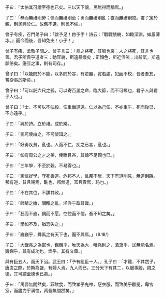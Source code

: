 子曰：「太伯其可謂至德也已矣。三以天下讓，民無得而稱焉。」

子曰：「恭而無禮則勞；慎而無禮則葸；勇而無禮則亂；直而無禮則絞。君子篤於親，則民興於仁。故舊不遺，則民不偷。」

曾子有疾，召門弟子曰：「啟予足！啟予手！詩云：『戰戰兢兢，如臨深淵，如履薄冰。』而今而後，吾知免夫！小子！」

曾子有疾，孟敬子問之。曾子言曰：「鳥之將死，其鳴也哀；人之將死，其言也善。君子所貴乎道者三：動容貌，斯遠暴慢矣；正顏色，斯近信笑；出辭氣，斯遠鄙倍矣。籩豆之事，則有司存。」

曾子曰：「以能問於不能，以多問於寡，有若無，實若處，犯而不校，昔者吾友，嘗從事於斯矣。」

曾子曰：「可以託六尺之孤，可以寄百里之命，臨大節，而不可奪也，君子人與君子人也。」

曾子曰：「士，不可以不弘毅，任重而道遠。仁以為己任，不亦重乎，死而後已，不亦遠乎。」

子曰：「興於詩。立於禮。成於樂。」

子曰：「民可使由之，不可使知之。」

子曰：「好勇疾貧，亂也。人而不仁，疾之已甚，亂也。」

子曰：「如有周公之才之美，使驕且吝，其餘不足觀也已。」

子曰：「三年學，不至於穀，不易得也。」

子曰：「篤信好學，守死善道。危邦不人，亂邦不居，天下有道則見，無道則隱。邦有道，貧且賤焉，恥也，邦無道，富且貴焉，恥也。」

子曰：「不在其位，不謀其政。」

子曰：「師摯之始，關睢之亂，洋洋乎盈耳哉。」

子曰：「狂而不直，侗而不愿，悾悾而不信，吾不知之矣。」

子曰：「學如不及，猶恐失之。」

子曰：「巍巍乎，舜禹之有天下也，而不與焉。」（8.18/）

子曰：「大哉堯之為軍也，巍巍乎，唯天為大，唯堯則之，蕩蕩乎，民無能名焉。巍巍乎，其有成功也，煥乎，其有文章。」

舜有臣五人，而天下治。武王曰：「予有亂臣十人。」孔子曰：「才難，不其然乎，唐虞之際，於斯為盛，有婦人焉，九人而已。三分天下有其二，以服事殷，周之德，其可謂至德也已矣。」

子曰：「禹吾無間然矣，菲飲食，而致孝乎鬼神，惡衣服，而致美乎黻冕，卑宮室，而盡力乎溝恤，禹吾無間然矣。」
